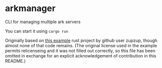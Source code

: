 # arkmanager
CLI for managing multiple ark servers

You can start it using `cargo run`


Originally based on [this example](https://github.com/zupzup/rust-commandline-example/blob/main/LICENSE) rust project by github user zupzup, though almost none of that code remains.
(The original license used in the example permits relicenseing and it was not filled out correctly, so this file has been omitted in exchange for an explicit acknowledgement of contribution in this README.)
